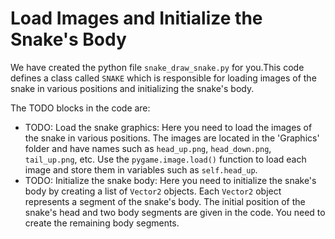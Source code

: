 # Load Images and Initialize the Snake's Body
We have created the python file `snake_draw_snake.py` for you.This code defines a class called `SNAKE` which is responsible for loading images of the snake in various positions and initializing the snake's body.

The TODO blocks in the code are:
- TODO: Load the snake graphics: Here you need to load the images of the snake in various positions. The images are located in the 'Graphics' folder and have names such as `head_up.png`, `head_down.png`, `tail_up.png`, etc. Use the `pygame.image.load()` function to load each image and store them in variables such as `self.head_up`.
- TODO: Initialize the snake body: Here you need to initialize the snake's body by creating a list of `Vector2` objects. Each `Vector2` object represents a segment of the snake's body. The initial position of the snake's head and two body segments are given in the code. You need to create the remaining body segments.


